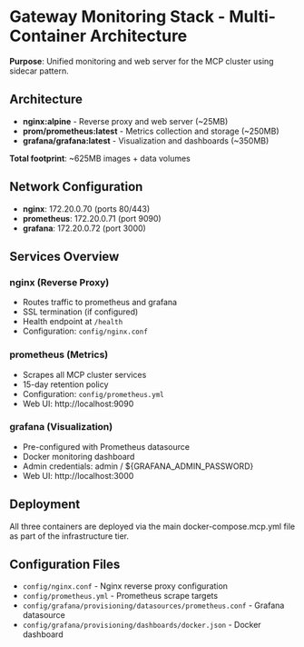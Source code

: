 # Gateway Monitoring Stack - Multi-Container Architecture

**Purpose**: Unified monitoring and web server for the MCP cluster using sidecar pattern.

## Architecture

- **nginx:alpine** - Reverse proxy and web server (~25MB)
- **prom/prometheus:latest** - Metrics collection and storage (~250MB)
- **grafana/grafana:latest** - Visualization and dashboards (~350MB)

**Total footprint**: ~625MB images + data volumes

## Network Configuration

- **nginx**: 172.20.0.70 (ports 80/443)
- **prometheus**: 172.20.0.71 (port 9090)
- **grafana**: 172.20.0.72 (port 3000)

## Services Overview

### nginx (Reverse Proxy)

- Routes traffic to prometheus and grafana
- SSL termination (if configured)
- Health endpoint at `/health`
- Configuration: `config/nginx.conf`

### prometheus (Metrics)

- Scrapes all MCP cluster services
- 15-day retention policy
- Configuration: `config/prometheus.yml`
- Web UI: http://localhost:9090

### grafana (Visualization)

- Pre-configured with Prometheus datasource
- Docker monitoring dashboard
- Admin credentials: admin / ${GRAFANA_ADMIN_PASSWORD}
- Web UI: http://localhost:3000

## Deployment

All three containers are deployed via the main docker-compose.mcp.yml file as part of the infrastructure tier.

## Configuration Files

- `config/nginx.conf` - Nginx reverse proxy configuration
- `config/prometheus.yml` - Prometheus scrape targets
- `config/grafana/provisioning/datasources/prometheus.conf` - Grafana datasource
- `config/grafana/provisioning/dashboards/docker.json` - Docker dashboard
